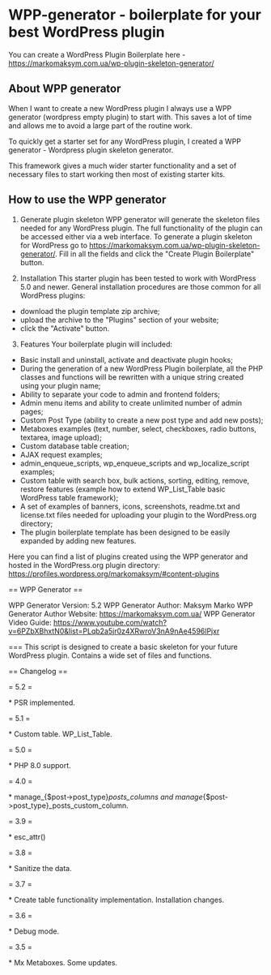 # WPP-generator - boilerplate for your best WordPress plugin

You can create a WordPress Plugin Boilerplate here - https://markomaksym.com.ua/wp-plugin-skeleton-generator/

## About WPP generator
When I want to create a new WordPress plugin I always use a WPP generator (wordpress empty plugin) to start with. This saves a lot of time and allows me to avoid a large part of the routine work.

To quickly get a starter set for any WordPress plugin, I created a WPP generator - Wordpress plugin skeleton generator.

This framework gives a much wider starter functionality and a set of necessary files to start working then most of existing starter kits.

## How to use the WPP generator
1. Generate plugin skeleton
WPP generator will generate the skeleton files needed for any WordPress plugin. The full functionality of the plugin can be accessed either via a web interface.
To generate a plugin skeleton for WordPress go to https://markomaksym.com.ua/wp-plugin-skeleton-generator/. Fill in all the fields and click the "Create Plugin Boilerplate" button.

2. Installation
This starter plugin has been tested to work with WordPress 5.0 and newer.
General installation procedures are those common for all WordPress plugins:
- download the plugin template zip archive;
- upload the archive to the "Plugins" section of your website;
- click the "Activate" button.

3. Features
Your boilerplate plugin will included:
- Basic install and uninstall, activate and deactivate plugin hooks;
- During the generation of a new WordPress Plugin boilerplate, all the PHP classes and functions will be rewritten with a unique string created using your plugin name;
- Ability to separate your code to admin and frontend folders;
- Admin menu items and ability to create unlimited number of admin pages;
- Custom Post Type (ability to create a new post type and add new posts);
- Metaboxes examples (text, number, select, checkboxes, radio buttons, textarea, image upload);
- Custom database table creation;
- AJAX request examples;
- admin_enqueue_scripts, wp_enqueue_scripts and wp_localize_script examples;
- Custom table with search box, bulk actions, sorting, editing, remove, restore features (example how to extend WP_List_Table basic WordPress table framework);
- A set of examples of banners, icons, screenshots, readme.txt and license.txt files needed for uploading your plugin to the WordPress.org directory;
- The plugin boilerplate template has been designed to be easily expanded by adding new features.

Here you can find a list of plugins created using the WPP generator and hosted in the WordPress.org plugin directory: https://profiles.wordpress.org/markomaksym/#content-plugins


== WPP Generator ==

WPP Generator Version:        5.2
WPP Generator Author:         Maksym Marko
WPP Generator Author Website: https://markomaksym.com.ua/
WPP Generator Video Guide:    https://www.youtube.com/watch?v=6PZbXBhxtN0&list=PLqb2a5jr0z4XRwroV3nA9nAe4596lPjxr

===
This script is designed to create a basic skeleton for your future WordPress plugin.
Contains a wide set of files and functions.

== Changelog ==

= 5.2 =

\* PSR implemented.

= 5.1 =

\* Custom table. WP_List_Table.

= 5.0 =

\* PHP 8.0 support.

= 4.0 =

\* manage_{$post->post_type}_posts_columns and manage_{$post->post_type}_posts_custom_column.

= 3.9 =

\* esc_attr()

= 3.8 =

\* Sanitize the data.

= 3.7 =

\* Create table functionality implementation. Installation changes.

= 3.6 =

\* Debug mode.

= 3.5 =

\* Mx Metaboxes. Some updates.